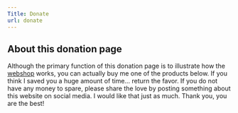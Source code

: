 ```yaml
---
Title: Donate
url: donate
---
```


## About this donation page

Although the primary function of this donation page is to illustrate how the [webshop](/add-ons/webshop) works, you can actually buy me one of the products below. If you think I saved you a huge amount of time... return the favor. If you do not have any money to spare, please share the love by posting something about this website on social media. I would like that just as much. Thank you, you are the best!

